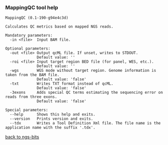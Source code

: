 ### MappingQC tool help
	MappingQC (0.1-190-g94e4c3d)
	
	Calculates QC metrics based on mapped NGS reads.
	
	Mandatory parameters:
	  -in <file>  Input BAM file.
	
	Optional parameters:
	  -out <file> Output qcML file. If unset, writes to STDOUT.
	              Default value: ''
	  -roi <file> Input target region BED file (for panel, WES, etc.).
	              Default value: ''
	  -wgs        WGS mode without target region. Genome information is taken from the BAM file.
	              Default value: 'false'
	  -txt        Writes TXT format instead of qcML.
	              Default value: 'false'
	  -3exons     Adds special QC terms estimating the sequencing error on reads from three exons.
	              Default value: 'false'
	
	Special parameters:
	  --help      Shows this help and exits.
	  --version   Prints version and exits.
	  --tdx       Writes a Tool Definition Xml file. The file name is the application name with the suffix '.tdx'.
	
[back to ngs-bits](https://github.com/marc-sturm/ngs-bits)